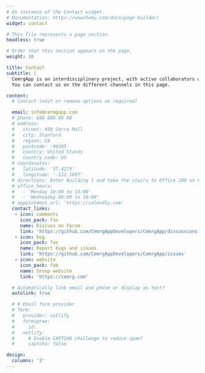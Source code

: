 ```yaml
---
# An instance of the Contact widget.
# Documentation: https://wowchemy.com/docs/page-builder/
widget: contact

# This file represents a page section.
headless: true

# Order that this section appears on the page.
weight: 10

title: Contact
subtitle: |
  CemrgApp is an interdisciplinary project, with active collaborators on different universities. 
  You can contact us on the different channels in this page.

content:
  # Contact (edit or remove options as required)

  email: info@cermgapp.com
  # phone: 888 888 88 88
  # address:
  #   street: 450 Serra Mall
  #   city: Stanford
  #   region: CA
  #   postcode: '94305'
  #   country: United States
  #   country_code: US
  # coordinates:
  #   latitude: '37.4275'
  #   longitude: '-122.1697'
  # directions: Enter Building 1 and take the stairs to Office 200 on Floor 2
  # office_hours:
  #   - 'Monday 10:00 to 13:00'
  #   - 'Wednesday 09:00 to 10:00'
  # appointment_url: 'https://calendly.com'
  contact_links:
   - icon: comments
     icon_pack: fas
     name: Discuss on Forum
     link: 'https://github.com/CemrgAppDevelopers/CemrgApp/discussions'
   - icon: bug
     icon_pack: fas
     name: Report bugs and issues
     link: 'https://github.com/CemrgAppDevelopers/CemrgApp/issues'
   - icon: website
     icon_pack: fab
     name: Group website
     link: 'https://cemrg.com'

  # Automatically link email and phone or display as text?
  autolink: true

  # # Email form provider
  # form:
  #   provider: netlify
  #   formspree:
  #     id:
  #   netlify:
  #     # Enable CAPTCHA challenge to reduce spam?
  #     captcha: false

design:
  columns: '2'
---
```


